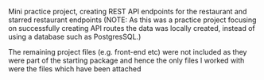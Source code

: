 Mini practice project, creating REST API endpoints for the restaurant and starred restaurant endpoints (NOTE: As this was a practice project focusing on successfully creating API routes the data was locally created, instead of using a database such as PostgresSQL.)

The remaining project files (e.g. front-end etc) were not included as they were part of the starting package and hence the only files I worked with were the files which have been attached
